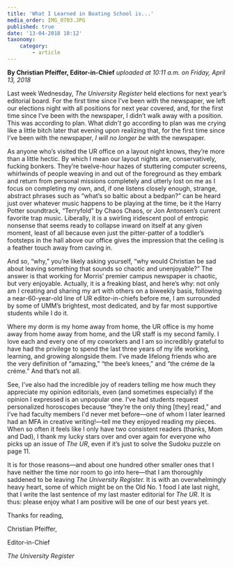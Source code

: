 ```yaml
---
title: 'What I Learned in Boating School is...'
media_order: IMG_0703.JPG
published: true
date: '13-04-2018 10:12'
taxonomy:
    category:
        - article
---
```


**By Christian Pfeiffer, Editor-in-Chief** _uploaded at 10:11 a.m. on Friday, April 13, 2018_

Last week Wednesday, _The University Register_ held elections for next year’s editorial board. For the first time since I’ve been with the newspaper, we left our elections night with all positions for next year covered, and, for the first time since I’ve been with the newspaper, I didn’t walk away with a position. This was according to plan. What _didn’t_ go according to plan was me crying like a little bitch later that evening upon realizing that, for the first time since I’ve been with the newspaper, _I will no longer be_ with the newspaper.

As anyone who’s visited the UR office on a layout night knows, they’re more than a little hectic. By which I mean our layout nights are, conservatively, fucking bonkers. They’re twelve-hour hazes of stuttering computer screens, whirlwinds of people weaving in and out of the foreground as they embark and return from personal missions completely and utterly lost on me as I focus on completing my own, and, if one listens closely enough, strange, abstract phrases such as “what’s so baltic about a bedpan?” can be heard just over whatever music happens to be playing at the time, be it the Harry Potter soundtrack, “Terryfold” by Chaos Chaos, or Jon Antonsen’s current favorite trap music. Liberally, it is a swirling iridescent pool of entropic nonsense that seems ready to collapse inward on itself at any given moment, least of all because even just the pitter-patter of a toddler’s footsteps in the hall above our office gives the impression that the ceiling is a feather touch away from caving in.

And so, “why,” you’re likely asking yourself, “why would Christian be sad about leaving something that sounds so chaotic and unenjoyable?” The answer is that working for Morris’ premier campus newspaper is chaotic, but very enjoyable. Actually, it is a freaking blast, and here’s why: not only am I creating and sharing my art with others on a biweekly basis, following a near-60-year-old line of UR editor-in-chiefs before me, I am surrounded by some of UMM’s brightest, most dedicated, and by far most supportive students while I do it. 

Where my dorm is my home away from home, the UR office is my home away from home away from home, and the UR staff is my second family. I love each and every one of my coworkers and I am so incredibly grateful to have had the privilege to spend the last three years of my life working, learning, and growing alongside them. I’ve made lifelong friends who are the very definition of “amazing,” “the bee’s knees,” and “the créme de la créme.” And that’s not all.

See, I’ve also had the incredible joy of readers telling me how much they appreciate my opinion editorials, even (and sometimes especially) if the opinion I expressed is an unpopular one. I’ve had students request personalized horoscopes because “they’re the only thing [they] read,” and I’ve had faculty members I'd never met before—one of whom I later learned had an MFA in creative writing!—tell me they enjoyed reading my pieces. When so often it feels like I only have two consistent readers (thanks, Mom and Dad), I thank my lucky stars over and over again for everyone who picks up an issue of _The UR_, even if it’s just to solve the Sudoku puzzle on page 11.

It is for those reasons—and about one hundred other smaller ones that I have neither the time nor room to go into here—that I am thoroughly saddened to be leaving _The University Register._ It is with an overwhelmingly heavy heart, some of which might be on the Old No. 1 food I ate last night, that I write the last sentence of my last master editorial for _The UR_. It is thus: please enjoy what I am positive will be one of our best years yet.

Thanks for reading,

Christian Pfeiffer,

Editor-in-Chief

_The University Register_
